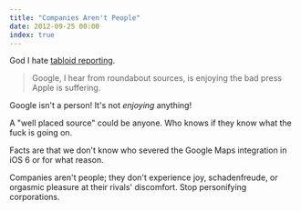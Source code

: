 ```yaml
---
title: "Companies Aren't People"
date: 2012-09-25 00:00
index: true
---
```


God I hate [tabloid reporting](http://www.guardian.co.uk/technology/blog/2012/sep/20/apple-google-maps-headache).

> Google, I hear from roundabout sources, is enjoying the bad press Apple is suffering.

Google isn't a person! It's not _enjoying_ anything!

A "well placed source" could be anyone. Who knows if they know what the fuck is going on.

Facts are that we don't know who severed the Google Maps integration in iOS 6 or for what reason.

Companies aren't people; they don't experience joy, schadenfreude, or orgasmic pleasure at their rivals' discomfort. Stop personifying corporations.

<!-- more -->
